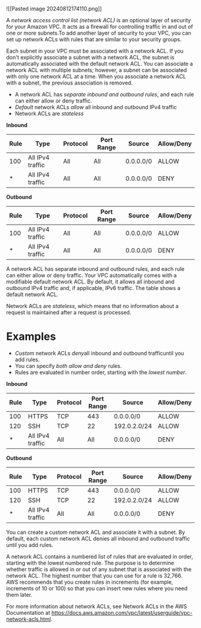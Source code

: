 ![[Pasted image 20240812174110.png]]

A _network access control list (network ACL)_ is an optional layer of security for your Amazon VPC. It acts as a firewall for controlling traffic in and out of one or more subnets.To add another layer of security to your VPC, you can set up network ACLs with rules that are similar to your security groups.

Each subnet in your VPC must be associated with a network ACL. If you don't explicitly associate a subnet with a network ACL, the subnet is automatically associated with the default network ACL. You can associate a network ACL with multiple subnets; however, a subnet can be associated with only one network ACL at a time. When you associate a network ACL with a subnet, the previous association is removed.

- A network ACL has _separate inbound and outbound rules_, and each rule can either allow or deny traffic.
- _Default_ network ACLs _allow_ all inbound and outbound IPv4 traffic
- Network ACLs are _stateless_

**Inbound**

| Rule | Type             | Protocol | Port Range | Source    | Allow/Deny |
| ---- | ---------------- | -------- | ---------- | --------- | ---------- |
| 100  | All IPv4 traffic | All      | All        | 0.0.0.0/0 | ALLOW      |
| \*   | All IPv4 traffic | All      | All        | 0.0.0.0/0 | DENY       |

**Outbound**

| Rule | Type             | Protocol | Port Range | Source    | Allow/Deny |
| ---- | ---------------- | -------- | ---------- | --------- | ---------- |
| 100  | All IPv4 traffic | All      | All        | 0.0.0.0/0 | ALLOW      |
| \*   | All IPv4 traffic | All      | All        | 0.0.0.0/0 | DENY       |

A network ACL has separate inbound and outbound rules, and each rule can either allow or deny traffic. Your VPC automatically comes with a modifiable default network ACL. By default, it allows all inbound and outbound IPv4 traffic and, if applicable, IPv6 traffic. The table shows a default network ACL.

Network ACLs are _stateless_, which means that no information about a request is maintained after a request is processed.

# Examples

- _Custom_ network ACLs *deny*all inbound and outbound trafficuntil you add rules.
- You can specify _both allow and deny_ rules.
- Rules are evaluated in number order, starting with the _lowest number_.

**Inbound**

| Rule | Type             | Protocol | Port Range | Source       | Allow/Deny |
| ---- | ---------------- | -------- | ---------- | ------------ | ---------- |
| 100  | HTTPS            | TCP      | 443        | 0.0.0.0/0    | ALLOW      |
| 120  | SSH              | TCP      | 22         | 192.0.2.0/24 | ALLOW      |
| \*   | All IPv4 traffic | All      | All        | 0.0.0.0/0    | DENY       |

**Outbound**

| Rule | Type             | Protocol | Port Range | Source       | Allow/Deny |
| ---- | ---------------- | -------- | ---------- | ------------ | ---------- |
| 100  | HTTPS            | TCP      | 443        | 0.0.0.0/0    | ALLOW      |
| 120  | SSH              | TCP      | 22         | 192.0.2.0/24 | ALLOW      |
| \*   | All IPv4 traffic | All      | All        | 0.0.0.0/0    | DENY       |

You can create a custom network ACL and associate it with a subnet. By default, each custom network ACL denies all inbound and outbound traffic until you add rules. 

A network ACL contains a numbered list of rules that are evaluated in order, starting with the lowest numbered rule. The purpose is to determine whether traffic is allowed in or out of any subnet that is associated with the network ACL. The highest number that you can use for a rule is 32,766. AWS recommends that you create rules in increments (for example, increments of 10 or 100) so that you can insert new rules where you need them later. 

For more information about network ACLs, see Network ACLs in the AWS Documentation at https://docs.aws.amazon.com/vpc/latest/userguide/vpc-network-acls.html.
